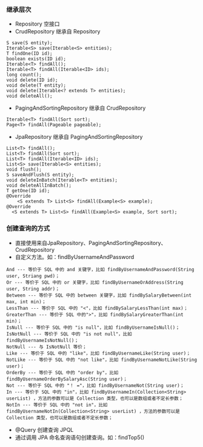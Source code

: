 ### 继承层次
* Repository  空接口
* CrudRepository 继承自 Repository
```
S save(S entity);
Iterable<S> save(Iterable<S> entities);
T findOne(ID id);
boolean exists(ID id);
Iterable<T> findAll();
Iterable<T> findAll(Iterable<ID> ids);
long count();
void delete(ID id);
void delete(T entity);
void delete(Iterable<? extends T> entities);
void deleteAll();
```
* PagingAndSortingRepository 继承自 CrudRepository
```
Iterable<T> findAll(Sort sort);
Page<T> findAll(Pageable pageable);
```
* JpaRepository 继承自 PagingAndSortingRepository
```
List<T> findAll();
List<T> findAll(Sort sort);
List<T> findAll(Iterable<ID> ids);
List<S> save(Iterable<S> entities);
void flush();
S saveAndFlush(S entity);
void deleteInBatch(Iterable<T> entities);
void deleteAllInBatch();
T getOne(ID id);
@Override
	<S extends T> List<S> findAll(Example<S> example);
@Override
  <S extends T> List<S> findAll(Example<S> example, Sort sort);
```

### 创建查询的方式
* 直接使用来自JpaRepository、PagingAndSortingRepository、CrudRepository
* 自定义方法。如：findByUsernameAndPassword
```
And --- 等价于 SQL 中的 and 关键字，比如 findByUsernameAndPassword(String user, Striang pwd)；
Or --- 等价于 SQL 中的 or 关键字，比如 findByUsernameOrAddress(String user, String addr)；
Between --- 等价于 SQL 中的 between 关键字，比如 findBySalaryBetween(int max, int min)；
LessThan --- 等价于 SQL 中的 "<"，比如 findBySalaryLessThan(int max)；
GreaterThan --- 等价于 SQL 中的">"，比如 findBySalaryGreaterThan(int min)；
IsNull --- 等价于 SQL 中的 "is null"，比如 findByUsernameIsNull()；
IsNotNull --- 等价于 SQL 中的 "is not null"，比如 findByUsernameIsNotNull()；
NotNull --- 与 IsNotNull 等价；
Like --- 等价于 SQL 中的 "like"，比如 findByUsernameLike(String user)；
NotLike --- 等价于 SQL 中的 "not like"，比如 findByUsernameNotLike(String user)；
OrderBy --- 等价于 SQL 中的 "order by"，比如 findByUsernameOrderBySalaryAsc(String user)；
Not --- 等价于 SQL 中的 "！ ="，比如 findByUsernameNot(String user)；
In --- 等价于 SQL 中的 "in"，比如 findByUsernameIn(Collection<String> userList) ，方法的参数可以是 Collection 类型，也可以是数组或者不定长参数；
NotIn --- 等价于 SQL 中的 "not in"，比如 findByUsernameNotIn(Collection<String> userList) ，方法的参数可以是 Collection 类型，也可以是数组或者不定长参数；
```
* @Query 创建查询			JPQL
* 通过调用 JPA 命名查询语句创建查询。如：findTop5()
